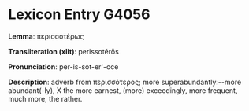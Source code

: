 # Lexicon Entry G4056

**Lemma**: περισσοτέρως

**Transliteration (xlit)**: perissotérōs

**Pronunciation**: per-is-sot-er'-oce

**Description**:
adverb from περισσότερος; more superabundantly:--more abundant(-ly), X the more earnest, (more) exceedingly, more frequent, much more, the rather.
